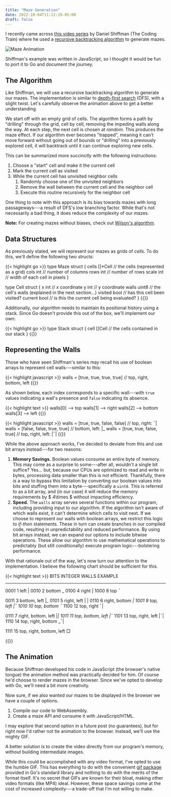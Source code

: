 ```yaml
---
title: "Maze Generation"
date: 2022-10-04T11:12:19-05:00
draft: false
---
```


I recently came across [this video series](https://www.youtube.com/watch?v=HyK_Q5rrcr4) by Daniel Shiffman (The Coding Train) where he used a [recursive backtracking algorithm](https://en.wikipedia.org/wiki/Maze_generation_algorithm#Recursive_implementation) to generate mazes.

![Maze Animation](/images/maze.gif)

Shiffman's example was written in JavaScript, so I thought it would be fun to port it to Go and document the journey.  

<!--more-->

## The Algorithm

Like Shiffman, we will use a recursive backtracking algorithm to generate our mazes.  The implementation is similar to [depth-first search](https://en.wikipedia.org/wiki/Depth-first_search) (DFS), with a slight twist.  Let's carefully observe the animation above to get a better understanding.

We start off with an empty grid of cells.  The algorithm forms a path by "drilling" through the grid, cell by cell, removing the impeding walls along the way.  At each step, the next cell is chosen at *random*.  This produces the maze effect.  If our algorithm ever becomes "trapped", meaning it can't move forward without going out of bounds or "drilling" into a previously explored cell, it will backtrack until it can continue exploring new cells.

This can be summarized more succinctly with the following instructions:

1. Choose a "start" cell and make it the current cell
2. Mark the current cell as visited
3. While the current cell has unvisited neighbor cells
    1. Randomly choose one of the unvisited neighbors
    2. Remove the wall between the current cell and the neighbor cell
    3. Execute this routine recursively for the neighbor cell

One thing to note with this approach is its bias towards mazes with long passageways---a result of DFS's low branching factor.  While that's not necessarily a bad thing, it does reduce the complexity of our mazes.

**Note:** For creating mazes without biases, check out [Wilson's algorithm](https://en.wikipedia.org/wiki/Maze_generation_algorithm#Wilson's_algorithm).

## Data Structures

As previously stated, we will represent our mazes as grids of *cells*.  To do this, we'll define the following two structs:

{{< highlight go >}}
type Maze struct {
    cells   []*Cell     // the cells (represented as a grid)
    cols    int         // number of columns
    rows    int         // number of rows
    scale   int         // width of each cell in pixels
}

type Cell struct {
    x       int         // x coordinate
    y       int         // y coordinate
    walls   uint8       // the cell's walls (explained in the next section...)
    visited bool        // has this cell been visited?
    current bool        // is this the current cell being evaluated?
}
{{</highlight >}}

Additionally, our algorithm needs to maintain its positional history using a stack.  Since Go doesn't provide this out of the box, we'll implement our own:

{{< highlight go >}}
type Stack struct {
    cell []Cell     // the cells contained in our stack
}
{{</highlight >}}

## Representing the Walls

Those who have seen Shiffman's series may recall his use of boolean arrays to represent cell walls---similar to this:

{{< highlight javascript >}}
walls = [true, true, true, true]    // top, right, bottom, left
{{</highlight >}}

As shown below, each index corresponds to a specific wall---with `true` values indicating a wall's presence and `false` indicating its absence.

{{< highlight text >}}
walls[0] --> top
walls[1] --> right
walls[2] --> bottom
walls[3] --> left
{{</highlight >}}

{{< highlight javascript >}}
walls = [true, true, false, false]   //       top, right:  ¯|
walls = [false, false, true, true]   //     bottom, left: |_
walls = [true, true, false, true]    // top, right, left: |¯|
{{</highlight >}}

While the above approach works, I've decided to deviate from this and use bit arrays instead---for two reasons:

1. **Memory Savings.**  Boolean values consume an entire byte of memory. This may come as a surprise to some---after all, wouldn't a single bit suffice? Yes... but, because our CPUs are optimized to read and write in bytes, processing data smaller than this is not efficient.  Thankfully, there is a way to bypass this limitation by converting our boolean values into bits and stuffing them into a byte---specifically a `uint8`.  This is referred to as a bit array, and (in our case) it will reduce the memory requirements by $ 4\times $ without impacting efficiency.
2. **Speed.**  The `walls` array serves several functions within our program, including providing input to our algorithm.  If the algorithm isn't aware of which walls exist, it can't determine which cells to visit next.  If we choose to represent our walls with boolean arrays, we restrict this logic to *if-then* statements.  These in turn can create branches in our compiled code, resulting in unpredictability and reduced performance.  By using bit arrays instead, we can expand our options to include bitwise operations.  These allow our algorithm to use mathematical operations to predictably (but still conditionally) execute program logic---bolstering performance.

With that rationale out of the way, let's now turn our attention to the implementation.  I believe the following chart should be sufficient for this.

{{< highlight text >}}
BITS     INTEGER     WALLS                     EXAMPLE
----     -------     -----                     -------
0001        1        left                        |
0010        2        bottom                       _
0100        4        right                         |
1000        8        top                          ¯

0011        3        bottom, left                |_
0101        5        right, left                 | |
0110        6        right, bottom                _|
1001        9        top, left                   |¯
1010       10        top, bottom                 ¯_
1100       12        top, right                   ¯|

0111        7        right, bottom, left         |_|
1011       11        top, bottom, left           |¯_
1101       13        top, right, left            |¯|
1110       14        top, right, bottom          _¯|

1111       15        top, right, bottom, left     □

{{</highlight >}}

## The Animation

Because Shiffman developed his code in JavaScript (the browser's native tongue) the animation method was practically decided for him.  Of course he'd choose to render mazes in the browser.  Since we've opted to develop with Go, we'll need a bit more creativity.

Now sure, if we also wanted our mazes to be displayed in the browser we have a couple of options.

1. Compile our code to WebAssembly.
2. Create a maze API and consume it with JavaScript/HTML.

I may explore that second option in a future post (no guarantees), but for right now I'd rather not tie animation to the browser.  Instead, we'll use the mighty GIF.

A better solution is to create the video directly from our program's memory, without building intermediate images.

While this could be accomplished with any video format, I've opted to use the humble GIF.  This has everything to do with the convenient [gif package](https://pkg.go.dev/image/gif) provided in Go's standard library and nothing to do with the merits of the format itself.  It's no secret that GIFs are known for their bloat, making other video formats (like MP4) ideal.  However, these space savings come at the cost of increased complexity---a trade-off that I'm not willing to make.


